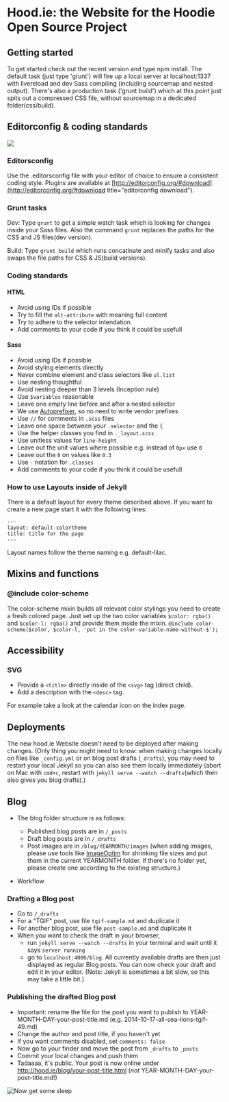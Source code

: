 Hood.ie: the Website for the Hoodie Open Source Project
==================

## Getting started

To get started check out the recent version and type npm install.
The default task (just type 'grunt') will fire up a local server at localhost:1337 with livereload and dev Sass compiling (including sourcemap and nested output).
There's also a production task ('grunt build') which at this point just spits out a compressed CSS file, without sourcemap in a dedicated folder(css/build).

## Editorconfig & coding standards

<img src="http://i.giphy.com/7SEOvVtOdtU2Y.gif" />

### Editorsconfig

Use the .editorsconfig file with your editor of choice to ensure a consistent coding style. Plugins are available at [http://editorconfig.org/#download](http://editorconfig.org/#download title="editorconfig download").

### Grunt tasks

Dev: Type `grunt` to get a simple watch task which is looking for changes inside your Sass files. Also the command `grunt` replaces the paths for the CSS and JS files(dev version).

Build: Type `grunt build` which runs concatinate and minify tasks and also swaps the file paths for CSS & JS(build versions).

### Coding standards

#### HTML

* Avoid using IDs if possible
* Try to fill the `alt-attribute` with meaning full content
* Try to adhere to the selector intendation
* Add comments to your code if you think it could be usefull

#### Sass

* Avoid using IDs if possible
* Avoid styling elements directly
* Never combine element and class selectors like `ul.list`
* Use nesting thoughtful
* Avoid nesting deeper than 3 levels (Inception rule)
* Use `$variables` reasonable
* Leave one empty line before and after a nested selector
* We use [Autoprefixer](https://github.com/nDmitry/grunt-autoprefixer), so no need to write vendor prefixes
* Use `//` for comments in `.scss` files
* Leave one space between your `.selector` and the `{`
* Use the helper classes you find in `._layout.scss`
* Use unitless values for `line-height`
* Leave out the unit values where possible e.g. instead of `0px` use `0`
* Leave out the `0` on values like `0.3`
* Use `-` notation for `.classes`
* Add comments to your code if you think it could be usefull

### How to use Layouts inside of Jekyll

There is a default layout for every theme described above. If you want to create a new page start it with the following lines:
```
---
layout: default-colortheme
title: title for the page
---
```
Layout names follow the theme naming e.g. default-lilac.

## Mixins and functions

### @include color-scheme

The color-scheme mixin builds all relevant color stylings you need to create a fresh colored page. Just set up the two color variables `$color: rgba()` and `$color-l: rgba()` and provide them inside the mixin.
`@include color-scheme($color, $color-l, 'put in the color-variable-name-without-$');`


## Accessibility

### SVG

* Provide a `<title>` directly inside of the `<svg>` tag (direct child).
* Add a description with the `<desc>` tag.

For example take a look at the calendar icon on the index page.

## Deployments

The new hood.ie Website doesn't need to be deployed after making changes. (Only thing you might need to know: when making changes locally on files like `_config.yml` or on blog post drafts (`_drafts`), you may need to restart your local Jekyll so you can also see them locally immediately (abort on Mac with `cmd+c`, restart with `jekyll serve --watch --drafts`(which then also gives you blog drafts).)

## Blog

* The blog folder structure is as follows:
  - Published blog posts are in `/_posts`
  - Draft blog posts are in `/_drafts`
  - Post images are in `/blog/YEARMONTH/images` (when adding images, please use tools like [ImageOptim](https://imageoptim.com/) for shrinking file sizes and put them in the current YEARMONTH folder. If there's no folder yet, please create one according to the existing structure.)

* Workflow

### Drafting a Blog post

* Go to `/_drafts`
* For a "TGIF" post, use file `tgif-sample.md` and duplicate it
* For another blog post, use file `post-sample.md` and duplicate it
* When you want to check the draft in your browser,
    - run `jekyll serve --watch --drafts` in your terminal and wait until it says `server running`
    - go to `localhost:4000/blog`. All currently available drafts are then just displayed as regular Blog posts. You can now check your draft and edit it in your editor. (Note: Jekyll is sometimes a bit slow, so this may take a little bit.)

### Publishing the drafted Blog post

* Important: rename the file for the post you want to publish to YEAR-MONTH-DAY-your-post-title.md (e.g. 2014-10-17-all-sea-lions-tgif-49.md)
* Change the author and post title, if you haven't yet
* If you want comments disabled, set `comments: false`
* Now go to your finder and move the post from `_drafts` to `_posts`
* Commit your local changes and push them
* Tadaaaa, it's public. Your post is now online under http://hood.ie/blog/your-post-title.html (*not* YEAR-MONTH-DAY-your-post-title.md!)

![Now get some sleep](http://www.ohmagif.com/wp-content/uploads/2012/03/cute-rabbit-falling-asleep.gif)
